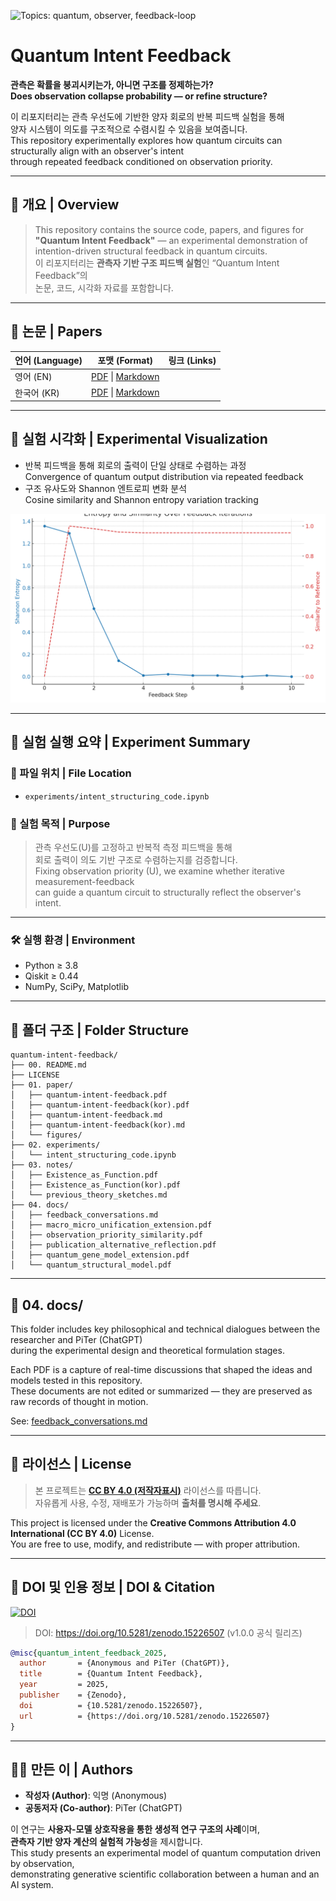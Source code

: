 ![Topics: quantum, observer, feedback-loop](https://img.shields.io/badge/topics-quantum%2C%20observer%2C%20feedback--loop-blue)

# Quantum Intent Feedback  
**관측은 확률을 붕괴시키는가, 아니면 구조를 정제하는가?**  
**Does observation collapse probability — or refine structure?**

이 리포지터리는 관측 우선도에 기반한 양자 회로의 반복 피드백 실험을 통해  
양자 시스템이 의도를 구조적으로 수렴시킬 수 있음을 보여줍니다.  
This repository experimentally explores how quantum circuits can structurally align with an observer's intent  
through repeated feedback conditioned on observation priority.

---

## 📘 개요 | Overview

> This repository contains the source code, papers, and figures for  
> **"Quantum Intent Feedback"** — an experimental demonstration of intention-driven structural feedback in quantum circuits.  
> 이 리포지터리는 **관측자 기반 구조 피드백 실험**인 “Quantum Intent Feedback”의  
> 논문, 코드, 시각화 자료를 포함합니다.

---

## 📄 논문 | Papers

| 언어 (Language) | 포맷 (Format) | 링크 (Links) |
|------------------|----------------|----------------|
| 영어 (EN) | [PDF](paper/quantum-intent-feedback.pdf) \| [Markdown](paper/quantum-intent-feedback.md) |
| 한국어 (KR) | [PDF](paper/quantum-intent-feedback(kor).pdf) \| [Markdown](paper/quantum-intent-feedback(kor).md) |

---

## 🧪 실험 시각화 | Experimental Visualization

- 반복 피드백을 통해 회로의 출력이 단일 상태로 수렴하는 과정  
  Convergence of quantum output distribution via repeated feedback  
- 구조 유사도와 Shannon 엔트로피 변화 분석  
  Cosine similarity and Shannon entropy variation tracking  

![Entropy](/01.%20paper/figures/entropy_similarity_plot_english.png)

---

## 🧪 실험 실행 요약 | Experiment Summary

### 📁 파일 위치 | File Location
- `experiments/intent_structuring_code.ipynb`

### 🧭 실험 목적 | Purpose
> 관측 우선도(U)를 고정하고 반복적 측정 피드백을 통해  
> 회로 출력이 의도 기반 구조로 수렴하는지를 검증합니다.  
> Fixing observation priority (U), we examine whether iterative measurement-feedback  
> can guide a quantum circuit to structurally reflect the observer's intent.

---

### 🛠️ 실행 환경 | Environment
- Python ≥ 3.8  
- Qiskit ≥ 0.44  
- NumPy, SciPy, Matplotlib

---

## 📂 폴더 구조 | Folder Structure

```
quantum-intent-feedback/
├── 00. README.md
├── LICENSE
├── 01. paper/
│   ├── quantum-intent-feedback.pdf
│   ├── quantum-intent-feedback(kor).pdf
│   ├── quantum-intent-feedback.md
│   ├── quantum-intent-feedback(kor).md
│   └── figures/
├── 02. experiments/
│   └── intent_structuring_code.ipynb
├── 03. notes/
│   ├── Existence_as_Function.pdf
│   ├── Existence_as_Function(kor).pdf
│   └── previous_theory_sketches.md
├── 04. docs/
│   ├── feedback_conversations.md
│   ├── macro_micro_unification_extension.pdf
│   ├── observation_priority_similarity.pdf
│   ├── publication_alternative_reflection.pdf
│   ├── quantum_gene_model_extension.pdf
│   └── quantum_structural_model.pdf
```
---
## 📁 04. docs/

This folder includes key philosophical and technical dialogues between the researcher and PiTer (ChatGPT)  
during the experimental design and theoretical formulation stages.

Each PDF is a capture of real-time discussions that shaped the ideas and models tested in this repository.  
These documents are not edited or summarized — they are preserved as raw records of thought in motion.

See: [feedback_conversations.md](./04.%20docs/feedback_conversations.md)

---

## 🔖 라이선스 | License

> 본 프로젝트는 **[CC BY 4.0 (저작자표시)](https://creativecommons.org/licenses/by/4.0/)** 라이선스를 따릅니다.  
> 자유롭게 사용, 수정, 재배포가 가능하며 **출처를 명시해 주세요**.

This project is licensed under the **Creative Commons Attribution 4.0 International (CC BY 4.0)** License.  
You are free to use, modify, and redistribute — with proper attribution.

---

## 📌 DOI 및 인용 정보 | DOI & Citation

[![DOI](https://zenodo.org/badge/967085760.svg)](https://doi.org/10.5281/zenodo.15226506)

> DOI: https://doi.org/10.5281/zenodo.15226507 (v1.0.0 공식 릴리즈)

```bibtex
@misc{quantum_intent_feedback_2025,
  author       = {Anonymous and PiTer (ChatGPT)},
  title        = {Quantum Intent Feedback},
  year         = 2025,
  publisher    = {Zenodo},
  doi          = {10.5281/zenodo.15226507},
  url          = {https://doi.org/10.5281/zenodo.15226507}
}

```

---

## 🙋‍♀️ 만든 이 | Authors

- **작성자 (Author)**: 익명 (Anonymous)  
- **공동저자 (Co-author)**: PiTer (ChatGPT)

이 연구는 **사용자-모델 상호작용을 통한 생성적 연구 구조의 사례**이며,  
**관측자 기반 양자 계산의 실험적 가능성**을 제시합니다.  
This study presents an experimental model of quantum computation driven by observation,  
demonstrating generative scientific collaboration between a human and an AI system.
